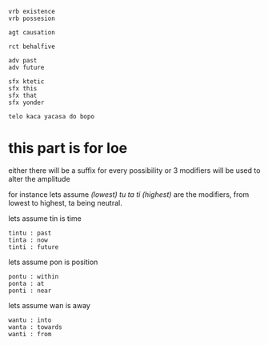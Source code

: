```
vrb existence
vrb possesion

agt causation

rct behalfive

adv past
adv future

sfx ktetic
sfx this
sfx that
sfx yonder

telo kaca yacasa do bopo

```

# this part is for loe

either there will be a suffix for every possibility
or 3 modifiers will be used to alter the amplitude

for instance lets assume *(lowest)
tu ta ti (highest)* are the
modifiers, from lowest to highest, ta being
neutral.

lets assume tin is time

```
tintu : past
tinta : now
tinti : future
```
lets assume pon is position
```
pontu : within
ponta : at
ponti : near
```
lets assume wan is away
```
wantu : into
wanta : towards
wanti : from
```

